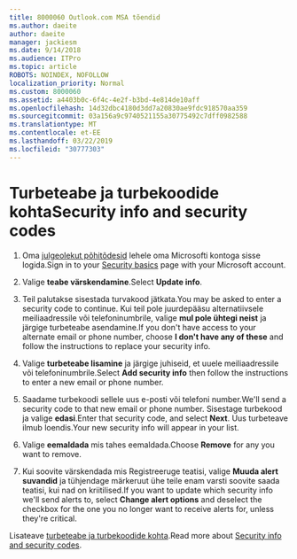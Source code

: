 ```yaml
---
title: 8000060 Outlook.com MSA tõendid
ms.author: daeite
author: daeite
manager: jackiesm
ms.date: 9/14/2018
ms.audience: ITPro
ms.topic: article
ROBOTS: NOINDEX, NOFOLLOW
localization_priority: Normal
ms.custom: 8000060
ms.assetid: a4403b0c-6f4c-4e2f-b3bd-4e814de10aff
ms.openlocfilehash: 14d32dbc4180d3dd7a20830ae9fdc918570aa359
ms.sourcegitcommit: 03a156a9c9740521155a30775492c7dff0982588
ms.translationtype: MT
ms.contentlocale: et-EE
ms.lasthandoff: 03/22/2019
ms.locfileid: "30777303"
---
```

# <a name="security-info-and-security-codes"></a><span data-ttu-id="42577-102">Turbeteabe ja turbekoodide kohta</span><span class="sxs-lookup"><span data-stu-id="42577-102">Security info and security codes</span></span>

1. <span data-ttu-id="42577-103">Oma [julgeolekut põhitõdesid](https://account.microsoft.com/security) lehele oma Microsofti kontoga sisse logida.</span><span class="sxs-lookup"><span data-stu-id="42577-103">Sign in to your [Security basics](https://account.microsoft.com/security) page with your Microsoft account.</span></span> 
    
2. <span data-ttu-id="42577-104">Valige **teabe värskendamine**.</span><span class="sxs-lookup"><span data-stu-id="42577-104">Select **Update info**.</span></span> 
    
3. <span data-ttu-id="42577-105">Teil palutakse sisestada turvakood jätkata.</span><span class="sxs-lookup"><span data-stu-id="42577-105">You may be asked to enter a security code to continue.</span></span> <span data-ttu-id="42577-106">Kui teil pole juurdepääsu alternatiivsele meiliaadressile või telefoninumbrile, valige **mul pole ühtegi neist** ja järgige turbeteabe asendamine.</span><span class="sxs-lookup"><span data-stu-id="42577-106">If you don't have access to your alternate email or phone number, choose **I don't have any of these** and follow the instructions to replace your security info.</span></span> 
    
4. <span data-ttu-id="42577-107">Valige **turbeteabe lisamine** ja järgige juhiseid, et uuele meiliaadressile või telefoninumbrile.</span><span class="sxs-lookup"><span data-stu-id="42577-107">Select **Add security info** then follow the instructions to enter a new email or phone number.</span></span> 
    
5. <span data-ttu-id="42577-108">Saadame turbekoodi sellele uus e-posti või telefoni number.</span><span class="sxs-lookup"><span data-stu-id="42577-108">We'll send a security code to that new email or phone number.</span></span> <span data-ttu-id="42577-109">Sisestage turbekood ja valige **edasi**.</span><span class="sxs-lookup"><span data-stu-id="42577-109">Enter that security code, and select **Next**.</span></span> <span data-ttu-id="42577-110">Uus turbeteave ilmub loendis.</span><span class="sxs-lookup"><span data-stu-id="42577-110">Your new security info will appear in your list.</span></span> 
    
6. <span data-ttu-id="42577-111">Valige **eemaldada** mis tahes eemaldada.</span><span class="sxs-lookup"><span data-stu-id="42577-111">Choose **Remove** for any you want to remove.</span></span> 
    
7. <span data-ttu-id="42577-112">Kui soovite värskendada mis Registreeruge teatisi, valige **Muuda alert suvandid** ja tühjendage märkeruut ühe teile enam varsti soovite saada teatisi, kui nad on kriitilised.</span><span class="sxs-lookup"><span data-stu-id="42577-112">If you want to update which security info we'll send alerts to, select **Change alert options** and deselect the checkbox for the one you no longer want to receive alerts for, unless they're critical.</span></span> 
    
<span data-ttu-id="42577-113">Lisateave [turbeteabe ja turbekoodide kohta](https://support.microsoft.com/help/12428/).</span><span class="sxs-lookup"><span data-stu-id="42577-113">Read more about [Security info and security codes](https://support.microsoft.com/help/12428/).</span></span>
  

